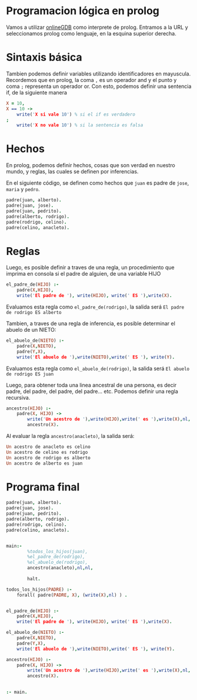 # Programacion lógica en prolog

Vamos a utilizar [onlineGDB](https://www.onlinegdb.com/) como interprete de prolog. Entramos a la URL y seleccionamos prolog como lenguaje, en la esquina superior derecha.

# Sintaxis básica 

Tambien podemos definir variables utilizando identificadores en mayuscula. Recordemos que en prolog, la coma `,` es un operador and y el punto y coma `;` representa un operador or. Con esto, podemos  definir una sentencia if, de la siguiente manera

```prolog
X = 10,
X == 10 ->
	write('X si vale 10') % si el if es verdadero
;
	write('X no vale 10') % si la sentencia es falsa
```


# Hechos 
En prolog, podemos definir hechos, cosas que son verdad en nuestro mundo, y reglas, las cuales se definen por inferencias.

En el siguiente código, se definen como hechos que `juan` es padre de `jose`, `maria` y `pedro`.
```prolog
padre(juan, alberto).
padre(juan, jose).
padre(juan, pedrito).
padre(alberto, rodrigo).
padre(rodrigo, celino).
padre(celino, anacleto).
```



# Reglas

Luego, es posible definir a traves de una regla, un procedimiento que imprima en consola si el padre de alguien, de una variable HIJO

```prolog
el_padre_de(HIJO) :- 
    padre(X,HIJO),
    write('El padre de '), write(HIJO), write(' ES '),write(X).

```
Evaluamos esta regla como `el_padre_de(rodrigo)`, la salida será `El padre de rodrigo ES alberto`

Tambien, a traves de una regla de inferencia, es posible determinar el abuelo de un NIETO:
```prolog
el_abuelo_de(NIETO) :- 
    padre(X,NIETO),
    padre(Y,X),
    write('El abuelo de '),write(NIETO),write(' ES '), write(Y).

```
Evaluamos esta regla como `el_abuelo_de(rodrigo)`, la salida será `El abuelo de rodrigo ES juan`

Luego, para obtener toda una linea ancestral de una persona, es decir padre, del padre, del padre, del padre... etc. Podemos definir una regla recursiva.

```prolog
ancestro(HIJO) :- 
    padre(X, HIJO) ->
        write('Un acestro de '),write(HIJO),write(' es '),write(X),nl,
        ancestro(X).
```
Al evaluar la regla `ancestro(anacleto)`, la salida será:
```prolog
Un acestro de anacleto es celino                                                                                                                
Un acestro de celino es rodrigo                                                                                                                 
Un acestro de rodrigo es alberto                                                                                                                
Un acestro de alberto es juan 
```

# Programa final

```prolog
padre(juan, alberto).
padre(juan, jose).
padre(juan, pedrito).
padre(alberto, rodrigo).
padre(rodrigo, celino).
padre(celino, anacleto).


main:-
        %todos_los_hijos(juan),
        %el_padre_de(rodrigo),
        %el_abuelo_de(rodrigo),
        ancestro(anacleto),nl,nl,
        
        halt.

todos_los_hijos(PADRE) :- 
    forall( padre(PADRE, X), (write(X),nl) ) .


el_padre_de(HIJO) :- 
    padre(X,HIJO),
    write('El padre de '), write(HIJO), write(' ES '),write(X).

el_abuelo_de(NIETO) :- 
    padre(X,NIETO),
    padre(Y,X),
    write('El abuelo de '),write(NIETO),write(' ES '), write(Y).

ancestro(HIJO) :- 
    padre(X, HIJO) ->
        write('Un acestro de '),write(HIJO),write(' es '),write(X),nl,
        ancestro(X).
 

:- main.

```
